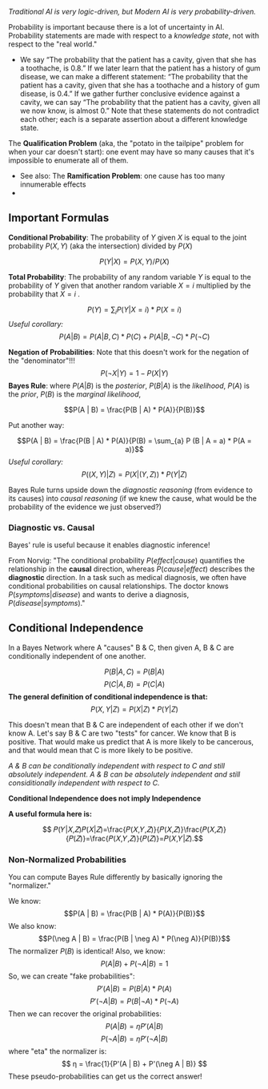 *Traditional AI is very logic-driven, but Modern AI is very probability-driven.*

Probability is important because there is a lot of uncertainty in AI. Probability statements are made with respect to a *knowledge state*, not with respect to the "real world." 

- We say “The probability that the patient has a cavity, given that she has a toothache, is 0.8.” If we later learn that the patient has a history of gum disease, we can make a different statement: “The probability that the patient has a cavity, given that she has a toothache and a history of gum disease, is 0.4.” If we gather further conclusive evidence against a cavity, we can say “The probability that the patient has a cavity, given all we now know, is almost 0.” Note that these statements do not contradict each other; each is a separate assertion about a different knowledge state.

The **Qualification Problem** (aka, the "potato in the tailpipe" problem for when your car doesn't start): one event may have so many causes that it's impossible to enumerate all of them.
- See also: The **Ramification Problem**: one cause has too many innumerable effects
- 
## Important Formulas

**Conditional Probability**: The probability of $Y$ given $X$ is equal to the joint probability $P(X,Y)$ (aka the intersection) divided by $P(X)$ 

$$P(Y | X ) = P(X, Y) / P ( X)$$

**Total Probability**: The probability of any random variable $Y$ is equal to the probability of $Y$ given that another random variable $X = i$ multiplied by the probability that $X = i$ .

$$ P(Y) = \sum_{i} P (Y | X = i) * P(X = i) $$
*Useful corollary:*
$$P(A | B) = P(A | B, C) * P(C) + P(A| B, \neg C)* P(\neg C)$$

**Negation of Probabilities**: Note that this doesn't work for the negation of the "denominator"!!!
$$P(\neg X | Y) = 1 - P(X | Y)$$
**Bayes Rule**: where $P(A|B)$ is the *posterior*, $P(B | A)$ is the *likelihood*, $P(A)$ is the *prior*, $P(B)$ is the *marginal likelihood*, 

$$P(A | B) = \frac{P(B | A) * P(A)}{P(B)}$$

Put another way:

$$P(A | B) = \frac{P(B | A) * P(A)}{P(B) = \sum_{a} P (B | A = a) * P(A = a)}$$
*Useful corollary:*
$$P((X, Y) | Z) = P(X | (Y, Z)) * P(Y | Z)$$

Bayes Rule turns upside down the *diagnostic reasoning* (from evidence to its causes) into *causal reasoning* (if we knew the cause, what would be the probability of the evidence we just observed?)

### Diagnostic vs. Causal
Bayes' rule is useful because it enables diagnostic inference!

From Norvig: "The conditional probability $P(effect|cause)$ quantifies the relationship in the **causal** direction, whereas $P(cause|effect)$ describes the **diagnostic** direction. In a task such as medical diagnosis, we often have conditional probabilities on causal relationships. The doctor knows $P(symptoms|disease)$ and wants to derive a diagnosis, $P(disease|symptoms)$."

## Conditional Independence
In a Bayes Network where A "causes" B & C, then given A, B & C are conditionally independent of one another.

$$P(B | A, C) = P(B | A)$$
$$P(C | A, B) = P(C | A)$$
**The general definition of conditional independence is that:**
$$P(X, Y | Z) = P(X | Z) * P(Y | Z)$$

This doesn't mean that B & C are independent of each other if we don't know A. Let's say B & C are two "tests" for cancer. We know that B is positive. That would make us predict that A is more likely to be cancerous, and that would mean that C is more likely to be positive.

*A & B can be conditionally independent with respect to C and still absolutely independent. A & B can be absolutely independent and still considitionally independent with respect to C.*

**Conditional Independence does not imply Independence**

**A useful formula here is:**

$$ 𝑃(𝑌|𝑋,𝑍)𝑃(𝑋|𝑍)=\frac{𝑃(𝑋,𝑌,𝑍)}{𝑃(𝑋,𝑍)}\frac{𝑃(𝑋,𝑍)}{𝑃(𝑍)}=\frac{𝑃(𝑋,𝑌,𝑍)}{𝑃(𝑍)}=𝑃(𝑋,𝑌|𝑍).$$



### Non-Normalized Probabilities
You can compute Bayes Rule differently by basically ignoring the "normalizer."

We know:
$$P(A | B) = \frac{P(B | A) * P(A)}{P(B)}$$
We also know:
$$P(\neg A | B) = \frac{P(B | \neg A) * P(\neg A)}{P(B)}$$
The normalizer $P(B)$ is identical! Also, we know:
$$P(A | B) + P(\neg A | B) = 1$$
So, we can create "fake probabilities":
$$P'(A | B) = P(B | A) * P(A)$$
$$P'(\neg A | B) = P(B | \neg A) * P(\neg A)$$
Then we can recover the original probabilities:
$$P(A | B) = η  P'(A|B)$$
$$P(\neg A | B) = η  P'(\neg A|B)$$
where "eta" the normalizer is: 
$$ η = \frac{1}{P'(A | B) + P'(\neg A | B)} $$
These pseudo-probabilities can get us the correct answer!
